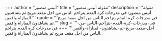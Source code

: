 +++
author = "أنيس منصور"
title = "مقولة أنيس منصور"
description = '''مقولة أنيس منصور: في مدرجات كرة القدم يتزاحم الناس من اجل مقعد مريح ثم يشاهدون المباراة واقفين.'''
quote = '''في مدرجات كرة القدم يتزاحم الناس من اجل مقعد مريح ثم يشاهدون المباراة واقفين.'''
slug = '''في-مدرجات-كرة-القدم-يتزاحم-الناس-من-اجل-مقعد-مريح-ثم-يشاهدون-المباراة-واقفين'''
+++
في مدرجات كرة القدم يتزاحم الناس من اجل مقعد مريح ثم يشاهدون المباراة واقفين.
